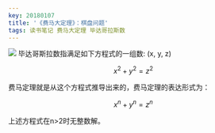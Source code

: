 ```yaml
---
key: 20180107
title: '《费马大定理》：棋盘问题'
tags: 读书笔记 费马大定理 毕达哥拉斯数
---
```


[![](/images/painting/s24562968.jpg)](https://book.douban.com/subject/20494401/)
毕达哥斯拉数指满足如下方程式的一组数: (x, y, z)

$$x^2+y^2=z^2$$

费马定理就是从这个方程式推导出来的，费马定理的表达形式为：

$$x^n+y^n=z^n$$

上述方程式在n>2时无整数解。